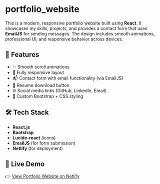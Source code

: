 # portfolio_website
This is a modern, responsive portfolio website built using **React**. It showcases my skills, projects, and provides a contact form that uses **EmailJS** for sending messages. The design includes smooth animations, professional UI, and responsive behavior across devices.

## 🚀 Features

- ✨ Smooth scroll animations
- 📱 Fully responsive layout
- 📬 Contact form with email functionality (via EmailJS)
- 📄 Resume download button
- 🌐 Social media links (GitHub, LinkedIn, Email)
- 🎨 Custom Bootstrap + CSS styling

## 🛠️ Tech Stack

- **React.js**
- **Bootstrap**
- **Lucide-react** (icons)
- **EmailJS** (for form submission)
- **Netlify** (for deployment)

## 🔗 Live Demo

👉 [View Portfolio Website on Netlify](https://vedanti.netlify.app)

